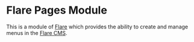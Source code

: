 # Flare Pages Module
This is a module of [Flare](https://github.com/laravelflare/flare) which provides the ability to create and manage menus in the [Flare CMS](https://github.com/laravelflare/cms).

